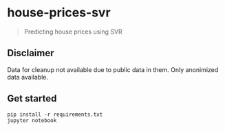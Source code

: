# house-prices-svr

> Predicting house prices using SVR

## Disclaimer 
Data for cleanup not available due to public data in them. Only anonimized data available.

## Get started

```shell
pip install -r requirements.txt
jupyter notebook
```
